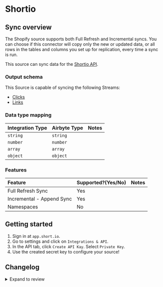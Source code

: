 # Shortio

## Sync overview

The Shopify source supports both Full Refresh and Incremental syncs. You can choose if this connector will copy only the new or updated data, or all rows in the tables and columns you set up for replication, every time a sync is run.

This source can sync data for the [Shortio API](https://developers.short.io/reference).

### Output schema

This Source is capable of syncing the following Streams:

- [Clicks](https://developers.short.io/reference#getdomaindomainidlink_clicks)
- [Links](https://developers.short.io/reference#apilinksget)

### Data type mapping

| Integration Type | Airbyte Type | Notes |
| :--------------- | :----------- | :---- |
| `string`         | `string`     |       |
| `number`         | `number`     |       |
| `array`          | `array`      |       |
| `object`         | `object`     |       |

### Features

| Feature                   | Supported?\(Yes/No\) | Notes |
| :------------------------ | :------------------- | :---- |
| Full Refresh Sync         | Yes                  |       |
| Incremental - Append Sync | Yes                  |       |
| Namespaces                | No                   |       |

## Getting started

1. Sign in at `app.short.io`.
2. Go to settings and click on `Integrations & API`.
3. In the API tab, click `Create API Kay`. Select `Private Key`.
4. Use the created secret key to configure your source!

## Changelog

<details>
  <summary>Expand to review</summary>

| Version | Date       | Pull Request                                             | Subject                                           |
| :------ | :--------- | :------------------------------------------------------- | :------------------------------------------------ |
| 0.3.0 | 2024-08-13 | [43982](https://github.com/airbytehq/airbyte/pull/43982) | Refactor connector to manifest-only format |
| 0.2.13 | 2024-08-12 | [43852](https://github.com/airbytehq/airbyte/pull/43852) | Update dependencies |
| 0.2.12 | 2024-08-10 | [43602](https://github.com/airbytehq/airbyte/pull/43602) | Update dependencies |
| 0.2.11 | 2024-08-03 | [43167](https://github.com/airbytehq/airbyte/pull/43167) | Update dependencies |
| 0.2.10 | 2024-07-27 | [42750](https://github.com/airbytehq/airbyte/pull/42750) | Update dependencies |
| 0.2.9 | 2024-07-20 | [42288](https://github.com/airbytehq/airbyte/pull/42288) | Update dependencies |
| 0.2.8 | 2024-07-13 | [41931](https://github.com/airbytehq/airbyte/pull/41931) | Update dependencies |
| 0.2.7 | 2024-07-10 | [41489](https://github.com/airbytehq/airbyte/pull/41489) | Update dependencies |
| 0.2.6 | 2024-07-09 | [40877](https://github.com/airbytehq/airbyte/pull/40877) | Update dependencies |
| 0.2.5 | 2024-06-25 | [40309](https://github.com/airbytehq/airbyte/pull/40309) | Update dependencies |
| 0.2.4 | 2024-06-22 | [40099](https://github.com/airbytehq/airbyte/pull/40099) | Update dependencies |
| 0.2.3 | 2024-06-05 | [38842](https://github.com/airbytehq/airbyte/pull/38842) | Embed schemas and spec |
| 0.2.2 | 2024-06-04 | [38970](https://github.com/airbytehq/airbyte/pull/38970) | [autopull] Upgrade base image to v1.2.1 |
| 0.2.1 | 2024-05-02 | [37597](https://github.com/airbytehq/airbyte/pull/37597) | Change `last_records` to `last_record` |
| 0.2.0 | 2023-08-02 | [28950](https://github.com/airbytehq/airbyte/pull/28950) | Migrate to Low-Code CDK |
| 0.1.3 | 2022-08-01 | [15066](https://github.com/airbytehq/airbyte/pull/15066) | Update primary key to `idString` |
| 0.1.2 | 2021-12-28 | [8628](https://github.com/airbytehq/airbyte/pull/8628) | Update fields in source-connectors specifications |
| 0.1.1 | 2021-11-08 | [7499](https://github.com/airbytehq/airbyte/pull/7499) | Remove base-python dependencies |
| 0.1.0   | 2021-08-16 | [3787](https://github.com/airbytehq/airbyte/pull/5418)   | Add Native Shortio Source Connector               |

</details>
